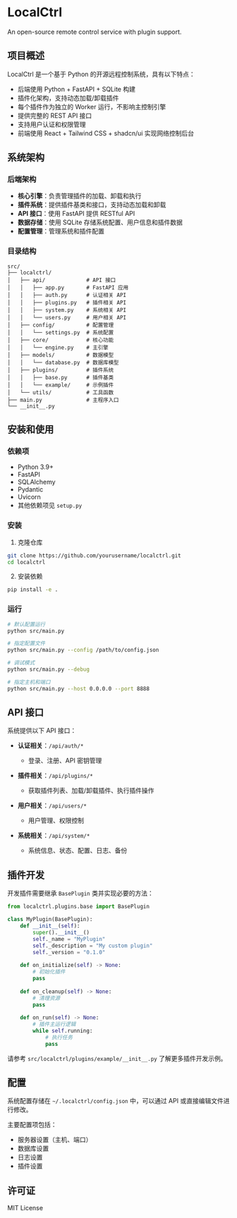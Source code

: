 # LocalCtrl

An open-source remote control service with plugin support.

## 项目概述

LocalCtrl 是一个基于 Python 的开源远程控制系统，具有以下特点：

- 后端使用 Python + FastAPI + SQLite 构建
- 插件化架构，支持动态加载/卸载插件
- 每个插件作为独立的 Worker 运行，不影响主控制引擎
- 提供完整的 REST API 接口
- 支持用户认证和权限管理
- 前端使用 React + Tailwind CSS + shadcn/ui 实现网络控制后台

## 系统架构

### 后端架构

- **核心引擎**：负责管理插件的加载、卸载和执行
- **插件系统**：提供插件基类和接口，支持动态加载和卸载
- **API 接口**：使用 FastAPI 提供 RESTful API
- **数据存储**：使用 SQLite 存储系统配置、用户信息和插件数据
- **配置管理**：管理系统和插件配置

### 目录结构

```
src/
├── localctrl/
│   ├── api/             # API 接口
│   │   ├── app.py       # FastAPI 应用
│   │   ├── auth.py      # 认证相关 API
│   │   ├── plugins.py   # 插件相关 API
│   │   ├── system.py    # 系统相关 API
│   │   └── users.py     # 用户相关 API
│   ├── config/          # 配置管理
│   │   └── settings.py  # 系统配置
│   ├── core/            # 核心功能
│   │   └── engine.py    # 主引擎
│   ├── models/          # 数据模型
│   │   └── database.py  # 数据库模型
│   ├── plugins/         # 插件系统
│   │   ├── base.py      # 插件基类
│   │   └── example/     # 示例插件
│   └── utils/           # 工具函数
├── main.py              # 主程序入口
└── __init__.py
```

## 安装和使用

### 依赖项

- Python 3.9+
- FastAPI
- SQLAlchemy
- Pydantic
- Uvicorn
- 其他依赖项见 `setup.py`

### 安装

1. 克隆仓库

```bash
git clone https://github.com/yourusername/localctrl.git
cd localctrl
```

2. 安装依赖

```bash
pip install -e .
```

### 运行

```bash
# 默认配置运行
python src/main.py

# 指定配置文件
python src/main.py --config /path/to/config.json

# 调试模式
python src/main.py --debug

# 指定主机和端口
python src/main.py --host 0.0.0.0 --port 8888
```

## API 接口

系统提供以下 API 接口：

- **认证相关**：`/api/auth/*`
  - 登录、注册、API 密钥管理

- **插件相关**：`/api/plugins/*`
  - 获取插件列表、加载/卸载插件、执行插件操作

- **用户相关**：`/api/users/*`
  - 用户管理、权限控制

- **系统相关**：`/api/system/*`
  - 系统信息、状态、配置、日志、备份

## 插件开发

开发插件需要继承 `BasePlugin` 类并实现必要的方法：

```python
from localctrl.plugins.base import BasePlugin

class MyPlugin(BasePlugin):
    def __init__(self):
        super().__init__()
        self._name = "MyPlugin"
        self._description = "My custom plugin"
        self._version = "0.1.0"
        
    def on_initialize(self) -> None:
        # 初始化插件
        pass
        
    def on_cleanup(self) -> None:
        # 清理资源
        pass
        
    def on_run(self) -> None:
        # 插件主运行逻辑
        while self.running:
            # 执行任务
            pass
```

请参考 `src/localctrl/plugins/example/__init__.py` 了解更多插件开发示例。

## 配置

系统配置存储在 `~/.localctrl/config.json` 中，可以通过 API 或直接编辑文件进行修改。

主要配置项包括：

- 服务器设置（主机、端口）
- 数据库设置
- 日志设置
- 插件设置

## 许可证

MIT License